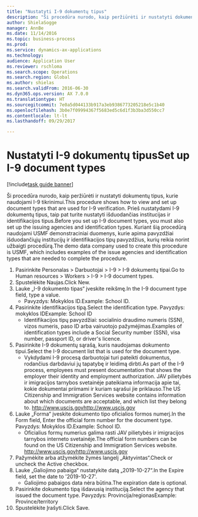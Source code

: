 ```yaml
--- 
title: "Nustatyti I-9 dokumentų tipus"
description: "Ši procedūra nurodo, kaip peržiūrėti ir nustatyti dokumentų tipus, kurie naudojami I-9 tikrinimui."
author: ShielaSogge
manager: AnnBe
ms.date: 11/14/2016
ms.topic: business-process
ms.prod: 
ms.service: dynamics-ax-applications
ms.technology: 
audience: Application User
ms.reviewer: rschloma
ms.search.scope: Operations
ms.search.region: Global
ms.author: shielas
ms.search.validFrom: 2016-06-30
ms.dyn365.ops.version: AX 7.0.0
ms.translationtype: HT
ms.sourcegitcommit: 7e0a5d044133b917a3eb9386773205218e5c1b40
ms.openlocfilehash: 3b0e7f09994367f5683ed5c6d1f3b3ba3d550cc7
ms.contentlocale: lt-lt
ms.lasthandoff: 09/29/2017

---
```

# <a name="set-up-i-9-document-types"></a><span data-ttu-id="c5d83-103">Nustatyti I-9 dokumentų tipus</span><span class="sxs-lookup"><span data-stu-id="c5d83-103">Set up I-9 document types</span></span>

[!include[task guide banner](../../../includes/task-guide-banner.md)]

<span data-ttu-id="c5d83-104">Ši procedūra nurodo, kaip peržiūrėti ir nustatyti dokumentų tipus, kurie naudojami I-9 tikrinimui.</span><span class="sxs-lookup"><span data-stu-id="c5d83-104">This procedure shows how to view and set up document types that are used for I-9 verification.</span></span> <span data-ttu-id="c5d83-105">Prieš nustatydami I-9 dokumentų tipus, taip pat turite nustatyti išduodančias institucijas ir identifikacijos tipus.</span><span class="sxs-lookup"><span data-stu-id="c5d83-105">Before you set up I-9 document types, you must also set up the issuing agencies and identification types.</span></span> <span data-ttu-id="c5d83-106">Kuriant šią procedūrą naudojami USMF demonstraciniai duomenys, kurie apima pavyzdžiai išduodančiųjų institucijų ir identifikacijos tipų pavyzdžius, kurių reikia norint užbaigti procedūrą.</span><span class="sxs-lookup"><span data-stu-id="c5d83-106">The demo data company used to create this procedure is USMF, which includes examples of the issue agencies and identification types that are needed to complete the procedure.</span></span>

1. <span data-ttu-id="c5d83-107">Pasirinkite Personalas > Darbuotojai > I-9 > I-9 dokumentų tipai.</span><span class="sxs-lookup"><span data-stu-id="c5d83-107">Go to Human resources > Workers > I-9 > I-9 document types.</span></span>
2. <span data-ttu-id="c5d83-108">Spustelėkite Naujas.</span><span class="sxs-lookup"><span data-stu-id="c5d83-108">Click New.</span></span>
3. <span data-ttu-id="c5d83-109">Lauke „I-9 dokumento tipas“ įveskite reikšmę.</span><span class="sxs-lookup"><span data-stu-id="c5d83-109">In the I-9 document type field, type a value.</span></span>
    * <span data-ttu-id="c5d83-110">Pavyzdys: Mokyklos ID.</span><span class="sxs-lookup"><span data-stu-id="c5d83-110">Example: School ID.</span></span>  
4. <span data-ttu-id="c5d83-111">Pasirinkite identifikacijos tipą.</span><span class="sxs-lookup"><span data-stu-id="c5d83-111">Select the identification type.</span></span>  <span data-ttu-id="c5d83-112">Pavyzdys: mokyklos ID</span><span class="sxs-lookup"><span data-stu-id="c5d83-112">Example:  School ID</span></span>
    * <span data-ttu-id="c5d83-113">Identifikacijos tipų pavyzdžiai: socialinio draudimo numeris (SSN), vizos numeris, paso ID arba vairuotojo pažymėjimas.</span><span class="sxs-lookup"><span data-stu-id="c5d83-113">Examples of identification types include a Social Security number (SSN), visa number, passport ID, or driver's licence.</span></span>  
5. <span data-ttu-id="c5d83-114">Pasirinkite I-9 dokumentų sąrašą, kuris naudojamas dokumento tipui.</span><span class="sxs-lookup"><span data-stu-id="c5d83-114">Select the I-9 document list that is used for the document type.</span></span>
    * <span data-ttu-id="c5d83-115">Vykdydami I-9 procesą darbuotojai turi pateikti dokumentus, rodančius darbdaviui jų tapatybę ir leidimą dirbti.</span><span class="sxs-lookup"><span data-stu-id="c5d83-115">As part of the I-9 process, employees must present documentation that shows the employer their identity and employment authorization.</span></span> <span data-ttu-id="c5d83-116">JAV pilietybės ir imigracijos tarnybos svetainėje pateikiama informacija apie tai, kokie dokumentai priimami ir kuriam sąrašui jie priklauso.</span><span class="sxs-lookup"><span data-stu-id="c5d83-116">The US Citizenship and Immigration Services website contains information about which documents are acceptable, and which list they belong to.</span></span>  <span data-ttu-id="c5d83-117">http://www.uscis.gov</span><span class="sxs-lookup"><span data-stu-id="c5d83-117">http://www.uscis.gov</span></span>  
6. <span data-ttu-id="c5d83-118">Lauke „Forma“ įveskite dokumento tipo oficialios formos numerį.</span><span class="sxs-lookup"><span data-stu-id="c5d83-118">In the Form field, Enter the official form number for the document type.</span></span> <span data-ttu-id="c5d83-119">Pavyzdys: Mokyklos ID.</span><span class="sxs-lookup"><span data-stu-id="c5d83-119">Example: School ID.</span></span>
    * <span data-ttu-id="c5d83-120">Oficialius formų numerius galima rasti JAV pilietybės ir imigracijos tarnybos interneto svetainėje.</span><span class="sxs-lookup"><span data-stu-id="c5d83-120">The official form numbers can be found on the US Citizenship and Immigration Services website.</span></span>  <span data-ttu-id="c5d83-121">http://www.uscis.gov</span><span class="sxs-lookup"><span data-stu-id="c5d83-121">http://www.uscis.gov</span></span>  
7. <span data-ttu-id="c5d83-122">Pažymėkite arba atžymėkite žymės langelį „Aktyvintas“.</span><span class="sxs-lookup"><span data-stu-id="c5d83-122">Check or uncheck the Active checkbox.</span></span>
8. <span data-ttu-id="c5d83-123">Lauke „Galiojimo pabaiga“ nustatykite datą „2019-10-27“.</span><span class="sxs-lookup"><span data-stu-id="c5d83-123">In the Expire field, set the date to '2019-10-27'.</span></span>
    * <span data-ttu-id="c5d83-124">Galiojimo pabaigos data nėra būtina.</span><span class="sxs-lookup"><span data-stu-id="c5d83-124">The expiration date is optional.</span></span>  
9. <span data-ttu-id="c5d83-125">Pasirinkite dokumento tipą išdavusią instituciją.</span><span class="sxs-lookup"><span data-stu-id="c5d83-125">Select the agency that issued the document type.</span></span> <span data-ttu-id="c5d83-126">Pavyzdys: Provincija/regionas</span><span class="sxs-lookup"><span data-stu-id="c5d83-126">Example: Province/territory</span></span>
10. <span data-ttu-id="c5d83-127">Spustelėkite Įrašyti.</span><span class="sxs-lookup"><span data-stu-id="c5d83-127">Click Save.</span></span>


